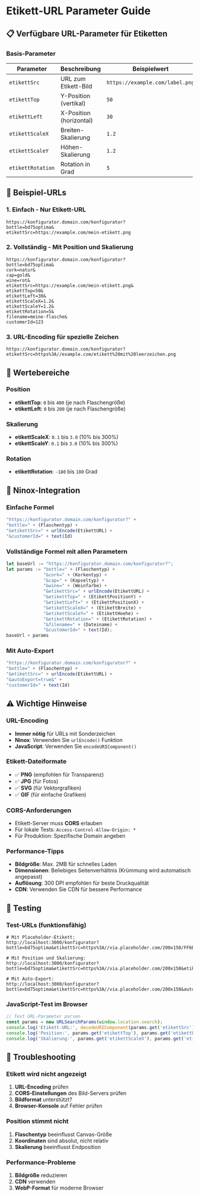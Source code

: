 # Etikett-URL Parameter Guide

## 📋 Verfügbare URL-Parameter für Etiketten

### Basis-Parameter
| Parameter | Beschreibung | Beispielwert | Pflicht |
|-----------|--------------|--------------|---------|
| `etikettSrc` | URL zum Etikett-Bild | `https://example.com/label.png` | ✅ |
| `etikettTop` | Y-Position (vertikal) | `50` | ❌ |
| `etikettLeft` | X-Position (horizontal) | `30` | ❌ |
| `etikettScaleX` | Breiten-Skalierung | `1.2` | ❌ |
| `etikettScaleY` | Höhen-Skalierung | `1.2` | ❌ |
| `etikettRotation` | Rotation in Grad | `5` | ❌ |

## 🔗 Beispiel-URLs

### 1. Einfach - Nur Etikett-URL
```
https://konfigurator.domain.com/konfigurator?
bottle=bd75optima&
etikettSrc=https://example.com/mein-etikett.png
```

### 2. Vollständig - Mit Position und Skalierung
```
https://konfigurator.domain.com/konfigurator?
bottle=bd75optima&
cork=natur&
cap=gold&
wine=rot&
etikettSrc=https://example.com/mein-etikett.png&
etikettTop=50&
etikettLeft=30&
etikettScaleX=1.2&
etikettScaleY=1.2&
etikettRotation=5&
filename=meine-flasche&
customerId=123
```

### 3. URL-Encoding für spezielle Zeichen
```
https://konfigurator.domain.com/konfigurator?
etikettSrc=https%3A//example.com/etikett%20mit%20leerzeichen.png
```

## 📐 Wertebereiche

### Position
- **etikettTop**: `0` bis `400` (je nach Flaschengröße)
- **etikettLeft**: `0` bis `200` (je nach Flaschengröße)

### Skalierung
- **etikettScaleX**: `0.1` bis `3.0` (10% bis 300%)
- **etikettScaleY**: `0.1` bis `3.0` (10% bis 300%)

### Rotation
- **etikettRotation**: `-180` bis `180` Grad

## 🚀 Ninox-Integration

### Einfache Formel
```javascript
"https://konfigurator.domain.com/konfigurator?" +
"bottle=" + (Flaschentyp) +
"&etikettSrc=" + urlEncode(EtikettURL) +
"&customerId=" + text(Id)
```

### Vollständige Formel mit allen Parametern
```javascript
let baseUrl := "https://konfigurator.domain.com/konfigurator?";
let params := "bottle=" + (Flaschentyp) +
              "&cork=" + (Korkentyp) +
              "&cap=" + (Kapseltyp) +
              "&wine=" + (Weinfarbe) +
              "&etikettSrc=" + urlEncode(EtikettURL) +
              "&etikettTop=" + (EtikettPositionY) +
              "&etikettLeft=" + (EtikettPositionX) +
              "&etikettScaleX=" + (EtikettBreite) +
              "&etikettScaleY=" + (EtikettHoehe) +
              "&etikettRotation=" + (EtikettRotation) +
              "&filename=" + (Dateiname) +
              "&customerId=" + text(Id);
baseUrl + params
```

### Mit Auto-Export
```javascript
"https://konfigurator.domain.com/konfigurator?" +
"bottle=" + (Flaschentyp) +
"&etikettSrc=" + urlEncode(EtikettURL) +
"&autoExport=true&" +
"customerId=" + text(Id)
```

## ⚠️ Wichtige Hinweise

### URL-Encoding
- **Immer nötig** für URLs mit Sonderzeichen
- **Ninox**: Verwenden Sie `urlEncode()` Funktion
- **JavaScript**: Verwenden Sie `encodeURIComponent()`

### Etikett-Dateiformate
- ✅ **PNG** (empfohlen für Transparenz)
- ✅ **JPG** (für Fotos)
- ✅ **SVG** (für Vektorgrafiken)
- ✅ **GIF** (für einfache Grafiken)

### CORS-Anforderungen
- Etikett-Server muss **CORS** erlauben
- Für lokale Tests: `Access-Control-Allow-Origin: *`
- Für Produktion: Spezifische Domain angeben

### Performance-Tipps
- **Bildgröße**: Max. 2MB für schnelles Laden
- **Dimensionen**: Beliebiges Seitenverhältnis (Krümmung wird automatisch angepasst)
- **Auflösung**: 300 DPI empfohlen für beste Druckqualität
- **CDN**: Verwenden Sie CDN für bessere Performance

## 🧪 Testing

### Test-URLs (funktionsfähig)
```
# Mit Placeholder-Etikett:
http://localhost:3000/konfigurator?bottle=bd75optima&etikettSrc=https%3A//via.placeholder.com/200x150/FF6B6B/FFFFFF%3Ftext%3DTest%2BLabel

# Mit Position und Skalierung:
http://localhost:3000/konfigurator?bottle=bd75optima&etikettSrc=https%3A//via.placeholder.com/200x150&etikettTop=50&etikettLeft=30&etikettScaleX=1.2

# Mit Auto-Export:
http://localhost:3000/konfigurator?bottle=bd75optima&etikettSrc=https%3A//via.placeholder.com/200x150&autoExport=true
```

### JavaScript-Test im Browser
```javascript
// Test URL-Parameter parsen
const params = new URLSearchParams(window.location.search);
console.log('Etikett-URL:', decodeURIComponent(params.get('etikettSrc')));
console.log('Position:', params.get('etikettTop'), params.get('etikettLeft'));
console.log('Skalierung:', params.get('etikettScaleX'), params.get('etikettScaleY'));
```

## 🔧 Troubleshooting

### Etikett wird nicht angezeigt
1. **URL-Encoding** prüfen
2. **CORS-Einstellungen** des Bild-Servers prüfen
3. **Bildformat** unterstützt?
4. **Browser-Konsole** auf Fehler prüfen

### Position stimmt nicht
1. **Flaschentyp** beeinflusst Canvas-Größe
2. **Koordinaten** sind absolut, nicht relativ
3. **Skalierung** beeinflusst Endposition

### Performance-Probleme
1. **Bildgröße** reduzieren
2. **CDN** verwenden
3. **WebP-Format** für moderne Browser
